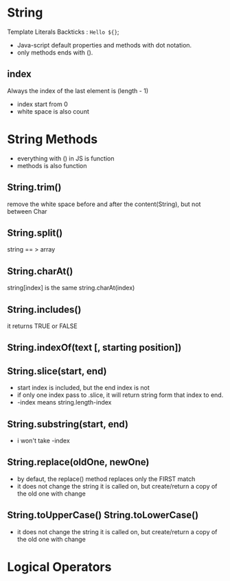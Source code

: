 # String

Template Literals Backticks : `Hello ${}`;

- Java-script default properties and methods with dot notation.
- only methods ends with ().

## index

Always the index of the last element is (length - 1)

- index start from 0
- white space is also count

# String Methods

- everything with () in JS is function
- methods is also function

## String.trim()

remove the white space before and after the content(String), but not between Char

## String.split()

string == > array

## String.charAt() 
string[index] is the same string.charAt(index)

## String.includes()
it returns TRUE or FALSE

## String.indexOf(text [, starting position])

## String.slice(start, end)
- start index is included, but the end index is not
- if only one index pass to .slice, it will return string form that index to end.
- -index means string.length-index

## String.substring(start, end)
- i won't take -index

## String.replace(oldOne, newOne)

- by defaut, the replace() method replaces only the FIRST match
- it does not change the string it is called on, but create/return a copy of the old one with change

## String.toUpperCase() String.toLowerCase()
- it does not change the string it is called on, but create/return a copy of the old one with change

# Logical Operators
